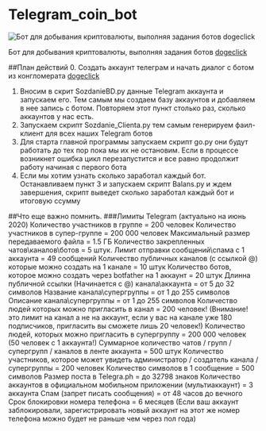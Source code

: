 # Telegram_coin_bot
![Бот для добывания криптовалюты, выполняя задания ботов dogeclick
](cfce13b13a2a.png)

Бот для добывания криптовалюты, выполняя задания ботов [dogeclick](https://dogeclick.com/)

##План действий
0. Создать аккаунт телеграм и начать диалог с ботом из конгломерата [dogeclick](https://dogeclick.com/)
1. Вносим в скрит SozdanieBD.py данные Telegram аккаунта и запускаем его. Тем самым мы создаем базу аккаунтов и добавляем в нее запись с ботом. Повторяем этот пункт столько раз, сколько аккаунтов у нас есть.
2. Запускаем скрипт Sozdanie_Clienta.py тем самым генерируем фаил-клиент для всех наших Telegram ботов
3. Для старта главной программы запускаем скрипт go.py они будут работать до тех пор пока мы их не остановим. Если в процессе возникнет ошибка цикл перезапустится и все равно продолжит работу начиная с первого бота
4. Если мы хотим узнать сколько заработал каждый бот. Останавливаем пункт 3 и запускаем скрипт Balans.py и ждем завершения, скрипт выведет сколько заработал каждый бот и итоговую ссумму

##Что еще важно помнить.
###Лимиты Telegram (актуально на июнь 2020)
    Количество участников в группе = 200 человек
    Количество участников в супер-группе = 200 000 человек
    Максимальный размер передаваемого файла = 1.5 ГБ
    Количество закрепленных чатов\каналов\ботов = 5 штук.
    Лимит отправки сообщений\спама с 1 аккаунта = 49 сообщений
    Количество публичных каналов (с ссылкой @) которые можно создать на 1 канале = 10 штук
    Количество ботов, которое можно создать через botfather на 1 аккаунт = 20 штук
    Длинна публичной ссылки (Начинается с @) канала\аккаунта = от 5 до 32 символов
    Название канала\супергруппы = от 1 до 255 символов
    Описание канала\супергруппы = от 1 до 255 символов
    Количество людей которых можно пригласить в канал = 200 человек!
        (Внимание! это лимит на канал а не на аккаунт, если у вас на канале уже 180 подписчиков, пригласить вы сможете лишь 20 человек!)
    Количество людей, которых можно пригласить в супергруппу = 200 000 человек (50 человек с 1 аккаунта!)
    Суммарное количество чатов / групп / супергрупп / каналов в ленте аккаунта = 500 штук
    Количество участников, которое может увидеть администратор / создатель канала / супергруппы = 200 человек
    Количество символов в 1 сообщение = 500 символов
    Размер поста в Telegra.ph = до 32798 знаков
    Количество аккаунтов в официальном мобильном приложении (мультиаккаунт) = 3 аккаунта
    Спам (запрет писать сообщения) = от 48 часов до вечного
    Срок блокировки номера телефона = 6 месяцев
        (Если ваш аккаунт заблокировали, зарегистрировать новый аккаунт на этот же номер телефона можно будет не раньше чем через пол года)

